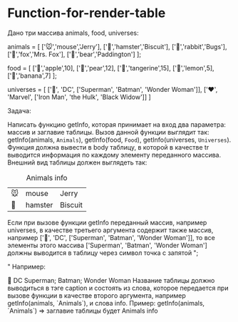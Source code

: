 # Function-for-render-table
Дано три массива animals, food, universes:

animals = [
	['🐭','mouse','Jerry'],
	['🐹','hamster','Biscuit'],
	['🐰','rabbit','Bugs'],
	['🦊','fox','Mrs. Fox'],
	['🐻','bear','Paddington']
];

food = [
	['🍎','apple',10],
	['🍐','pear',12],
	['🍊','tangerine',15],
	['🍋','lemon',5],
	['🍌','banana',7]
];

universes = [
	['🖤', 'DC', ['Superman', 'Batman', 'Wonder Woman']],
	['❤️', 'Marvel', ['Iron Man', 'the Hulk', 'Black Widow']]
]

Задача:

Написать функцию getInfo, которая принимает на вход два параметра: массив и заглавие таблицы.
Вызов данной функции выглядит так: getInfo(animals, `Animals`), getInfo(food, `Food`), getInfo(universes, `Universes`).
Функция должна вывести в body таблицу, в которой в качестве tr выводится информация по каждому элементу переданного массива. 
Внешний вид таблицы должен выглядеть так:
<table>
	<caption>Animals info</caption>
	<tbody>
		<tr>
			<td>🐭</td>
			<td>mouse</td>
			<td>Jerry</td>
		</tr>
		<tr>
			<td>🐹</td>
			<td>hamster</td>
			<td>Biscuit</td>
		</tr>
	</tbody>
</table>
Если при вызове функции getInfo переданный массив, например universes, 
в качестве третьего аргумента содержит также массив, 
например ['🖤', 'DC', ['Superman', 'Batman', 'Wonder Woman']], 
то все элементы этого массива ['Superman', 'Batman', 'Wonder Woman'] должны выводится в таблицу через символ точка с запятой ";

" Например:
<tr>
   <td>🖤</td>
   <td>DC</td>
   <td>Superman; Batman; Wonder Woman</td>
</tr>
Название таблицы должно выводиться в тэге caption и состоять из слова, 
которое передается при вызове функции в качестве второго аргумента, например getInfo(animals, `Animals`), 
и слова info. Пример: getInfo(animals, `Animals`) => заглавие таблицы будет <caption>Animals info</caption>
